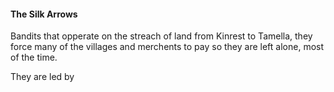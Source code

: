 #### The Silk Arrows

Bandits that opperate on the streach of land from Kinrest to Tamella, they force many of the villages and merchents to pay so they are left alone, most of the time. 

They are led by 